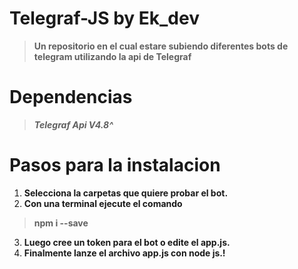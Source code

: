 # Telegraf-JS by Ek_dev

> ****Un repositorio en el cual estare subiendo diferentes bots de telegram utilizando la api de Telegraf****

# ****Dependencias**** #
> *******Telegraf Api V4.8^*******

# ****Pasos para la instalacion**** #
1. ****Selecciona la carpetas que quiere probar el bot.****
2. ****Con una terminal ejecute el comando****
> ****npm i --save****
3. ****Luego cree un token para el bot o edite el app.js.****
4. ****Finalmente lanze el archivo app.js con node js.!****
